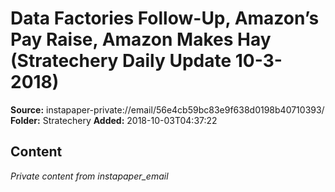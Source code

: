 # Data Factories Follow-Up, Amazon’s Pay Raise, Amazon Makes Hay (Stratechery Daily Update 10-3-2018)

**Source:** instapaper-private://email/56e4cb59bc83e9f638d0198b40710393/
**Folder:** Stratechery
**Added:** 2018-10-03T04:37:22




## Content
*Private content from instapaper_email*
